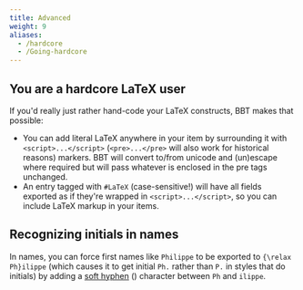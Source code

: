 ```yaml
---
title: Advanced
weight: 9
aliases:
  - /hardcore
  - /Going-hardcore
---
```

## You are a hardcore LaTeX user

If you'd really just rather hand-code your LaTeX constructs, BBT makes that possible:

* You can add literal LaTeX anywhere in your item by surrounding it with `<script>...</script>` (`<pre>...</pre>` will also work for historical reasons) markers. BBT will
  convert to/from unicode and (un)escape where required but will pass whatever is enclosed in the pre tags unchanged.
* An entry tagged with `#LaTeX` (case-sensitive!) will have all fields exported as if they're wrapped in
  `<script>...</script>`, so you can include LaTeX markup in your items.

## Recognizing initials in names

In names, you can force first names like `Philippe` to be exported to `{\relax Ph}ilippe` (which causes it to get initial `Ph.` rather than `P.` in styles that do initials) by adding a [soft hyphen](http://www.fileformat.info/info/unicode/char/00AD/index.htm) (`­`) character between `Ph` and `ilippe`.
